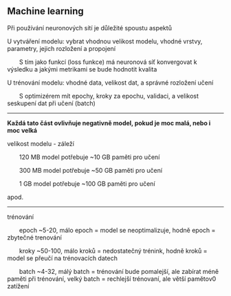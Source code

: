 **Machine learning**
---

Při používání neuronových sítí je důležité spoustu aspektů

U vytváření modelu: vybrat vhodnou velikost modelu, vhodné vrstvy, parametry, jejich rozložení a propojení

  S tím jako funkcí (loss funkce) má neuronová síť konvergovat k výsledku a jakými metrikami se bude hodnotit kvalita
  
U trénování modelu: vhodné data, velikost dat, a správné rozložení učení

  S optimizérem mít epochy, kroky za epochu, validaci, a velikost seskupení dat při učení (batch)

---

**Každá tato část ovlivňuje negativně model, pokud je moc malá, nebo i moc velká**

velikost modelu - záleží

  120 MB model potřebuje ~10 GB paměti pro učení
 
  300 MB model potřebuje ~50 GB paměti pro učení
 
  1 GB model potřebuje ~100 GB paměti pro učení

  apod.

---

trénování

  epoch ~5-20, málo epoch = model se neoptimalizuje, hodně epoch = zbytečné trenování 
  
  kroky ~50-100, málo kroků = nedostatečný trénink, hodně kroků = model se přeučí na trénovacích datech

  batch ~4-32, málý batch =  trénování bude pomalejší, ale zabírat méně paměti při trénování, velký batch = rechlejší trénovaní, ale větší pamětov0 zatížení

